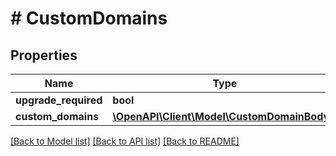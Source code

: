 # # CustomDomains

## Properties

Name | Type | Description | Notes
------------ | ------------- | ------------- | -------------
**upgrade_required** | **bool** |  | [optional]
**custom_domains** | [**\OpenAPI\Client\Model\CustomDomainBody[]**](CustomDomainBody.md) |  | [optional]

[[Back to Model list]](../../README.md#models) [[Back to API list]](../../README.md#endpoints) [[Back to README]](../../README.md)

